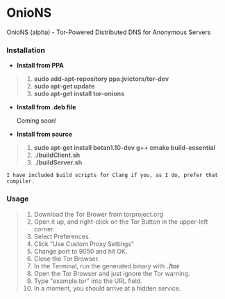 OnioNS
========

OnioNS (alpha) - Tor-Powered Distributed DNS for Anonymous Servers

### Installation

* **Install from PPA**

> 1. **sudo add-apt-repository ppa:jvictors/tor-dev**
> 2. **sudo apt-get update**
> 3. **sudo apt-get install tor-onions**

* **Install from .deb file**

    Coming soon!

* **Install from source**

> 1. **sudo apt-get install botan1.10-dev g++ cmake build-essential**
> 2. **./buildClient.sh**
> 3. **./buildServer.sh**

    I have included build scripts for Clang if you, as I do, prefer that compiler.

### Usage

> 1. Download the Tor Brower from torproject.org
> 2. Open it up, and right-click on the Tor Button in the upper-left corner.
> 3. Select Preferences.
> 4. Click "Use Custom Proxy Settings"
> 5. Change port to 9050 and hit OK.
> 6. Close the Tor Browser.
> 7. In the Terminal, run the generated binary with **./tor**
> 8. Open the Tor Browser and just ignore the Tor warning.
> 9. Type "example.tor" into the URL field.
> 10. In a moment, you should arrive at a hidden service.
